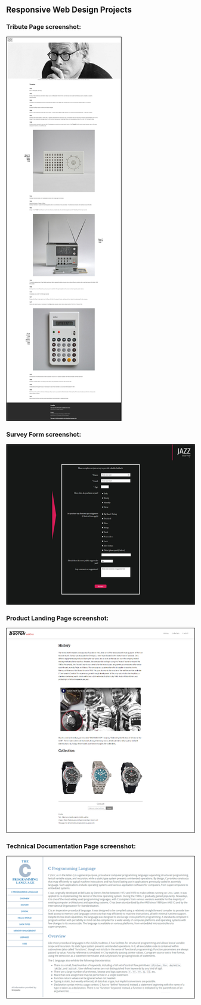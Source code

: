 ## Responsive Web Design Projects

### Tribute Page screenshot:

<img src="Screenshots/screencapture-htmlpreview-github-io-2019-09-25-23_02_46small.jpg" alt="Technical Documentation Page screenshot" style="border: solid #000000 1px;" />

### Survey Form screenshot:

<img src="Screenshots/screencapture-127-0-0-1-5500-freeCodeCamp-Survey-Form-index-html-2019-09-28-17_20_40.png" alt="Technical Documentation Page screenshot" style="border: solid #000000 1px;" />

### Product Landing Page screenshot:

<img src="Screenshots/screencapture-127-0-0-1-5500-Responsive-Web-Design-Projects-Product-Landing-Page-index-html-2019-10-13-18_32_19.png" alt="Technical Documentation Page screenshot" style="border: solid #000000 1px;" />

### Technical Documentation Page screenshot:

<img src="Screenshots/screenshot_technical.png" alt="Technical Documentation Page screenshot" style="border: solid #000000 1px;" />
